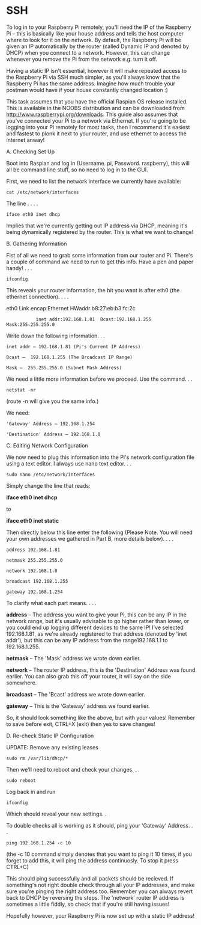 # SSH

To log in to your Raspberry Pi remotely, you'll need the IP of the Raspberry Pi – this is basically like your house address and tells the host computer where to look for it on the network. By default, the Raspberry Pi will be given an IP automatically by the router (called Dynamic IP and denoted by DHCP) when you connect to a network. However, this can change whenever you remove the Pi from the network e.g. turn it off.

Having a static IP isn't essential, however it will make repeated access to the Raspberry Pi via SSH much simpler, as you'll always know that the Raspberry Pi has the same address. Imagine how much trouble your postman would have if your house constantly changed location :)

This task assumes that you have the official Raspian OS release installed. This is available in the NOOBS distribution and can be downloaded from http://www.raspberrypi.org/downloads. This guide also assumes that you've connected your Pi to a network via Ethernet. If you're going to be logging into your Pi remotely for most tasks, then I recommend it's easiest and fastest to plonk it next to your router, and use ethernet to access the internet anway!

A. Checking Set Up

Boot into Raspian and log in (Username. pi, Password. raspberry), this will all be command line stuff, so no need to log in to the GUI.

First, we need to list the network interface we currently have available:


    cat /etc/network/interfaces


The line . . . . 


    iface eth0 inet dhcp

Implies that we're currently getting out IP address via DHCP, meaning it's being dynamically registered by the router. This is what we want to change!

B. Gathering Information

Fist of all we need to grab some information from our router and Pi. There's a couple of command we need to run to get this info. Have a pen and paper handy! . . . 


    ifconfig



This reveals your router information, the bit you want is after eth0 (the ethernet connection). . . .

eth0      Link encap:Ethernet  HWaddr b8:27:eb:b3:fc:2c

               inet addr:192.168.1.81  Bcast:192.168.1.255  Mask:255.255.255.0

Write down the following information. . .
    
    inet addr – 192.168.1.81 (Pi's Current IP Address)
    
    Bcast –  192.168.1.255 (The Broadcast IP Range)
    
    Mask –  255.255.255.0 (Subnet Mask Address)

We need a little more information before we proceed. Use the command. . . 

    netstat -nr

(route -n will give you the same info.)


We need:
    
    'Gateway' Address – 192.168.1.254
    
    'Destination' Address – 192.168.1.0

C. Editing Network Configuration

We now need to plug this information into the Pi's network configuration file using a text editor. I always use nano text editor. . . 

    sudo nano /etc/network/interfaces



Simply change the line that reads:

**iface eth0 inet dhcp**

to

**iface eth0 inet static**

Then directly below this line enter the following (Please Note. You will need your own addresses we gathered in Part B, more details below). . . . 
    
    address 192.168.1.81
    
    netmask 255.255.255.0
    
    network 192.168.1.0
    
    broadcast 192.168.1.255
    
    gateway 192.168.1.254
     
To clarify what each part means. . . . 

**address** – The address you want to give your Pi, this can be any IP in the network range, but it's usually advisable to go higher rather than lower, or you could end up logging different devices to the same IP! I've selected 192.168.1.81, as we're already registered to that address (denoted by 'inet addr'), but this can be any IP address from the range192.168.1.1 to 192.168.1.255.

**netmask** – The 'Mask' address we wrote down earlier.

**network** – The router IP address, this is the 'Destination' Address was found earlier. You can also grab this off your router, it will say on the side somewhere.

**broadcast** – The 'Bcast' address we wrote down earlier. 

**gateway** – This is the 'Gateway' address we found earlier.





So, it should look something like the above, but with your values! Remember to save before exit, CTRL+X (exit) then yes to save changes!

D. Re-check Static IP Configuration

UPDATE: Remove any existing leases

    sudo rm /var/lib/dhcp/*

Then we'll need to reboot and check your changes. . . 

    sudo reboot

Log back in and run 

    ifconfig

Which should reveal your new settings. . 



To double checks all is working as it should, ping your 'Gateway' Address. . . 
    
    ping 192.168.1.254 -c 10

(the -c 10 command simply denotes that you want to ping it 10 times, if you forget to add this, it will ping the address continuosly. To stop it press CTRL+C)



This should ping successfully and all packets should be recieved. If something's not right double check through all your IP addresses, and make sure you're pinging the right address too. Remember you can always revert back to DHCP by reversing the steps. The 'network' router IP address is sometimes a little fiddly, so check that if you're still having issues!

Hopefully however, your Raspberry Pi is now set up with a static IP address!


